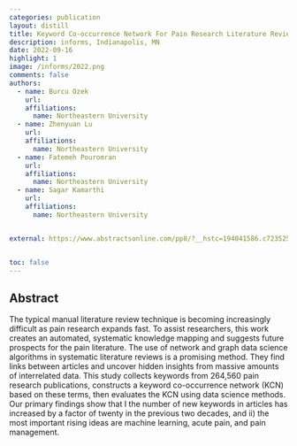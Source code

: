```yaml
---
categories: publication
layout: distill
title: Keyword Co-occurrence Network For Pain Research Literature Review
description: informs, Indianapolis, MN
date: 2022-09-16
highlight: 1
image: /informs/2022.png
comments: false
authors:
  - name: Burcu Ozek
    url:
    affiliations:
      name: Northeastern University
  - name: Zhenyuan Lu
    url:
    affiliations:
      name: Northeastern University
  - name: Fatemeh Pouromran
    url:
    affiliations:
      name: Northeastern University
  - name: Sagar Kamarthi
    url:
    affiliations:
      name: Northeastern University


external: https://www.abstractsonline.com/pp8/?__hstc=194041586.c723525928a81bf032515185c4643e37.1650997648314.1663680015875.1663682721064.48&__hssc=194041586.5.1663682721064&__hsfp=3500831946&hsCtaTracking=025ee829-9db5-4f89-95dc-637573ec15db%7Cea016d7d-8b17-4156-8c3b-c1c801f2ba1f#!/10693/presentation/7640


toc: false
---
```


## Abstract

The typical manual literature review technique is becoming increasingly difficult as pain research expands fast. To assist researchers, this work creates an automated, systematic knowledge mapping and suggests future prospects for the pain literature. The use of network and graph data science algorithms in systematic literature reviews is a promising method. They find links between articles and uncover hidden insights from massive amounts of interrelated data. This study collects keywords from 264,560 pain research publications, constructs a keyword co-occurrence network (KCN) based on these terms, then evaluates the KCN using data science methods. Our primary findings show that I the number of new keywords in articles has increased by a factor of twenty in the previous two decades, and ii) the most important rising ideas are machine learning, acute pain, and pain management.
